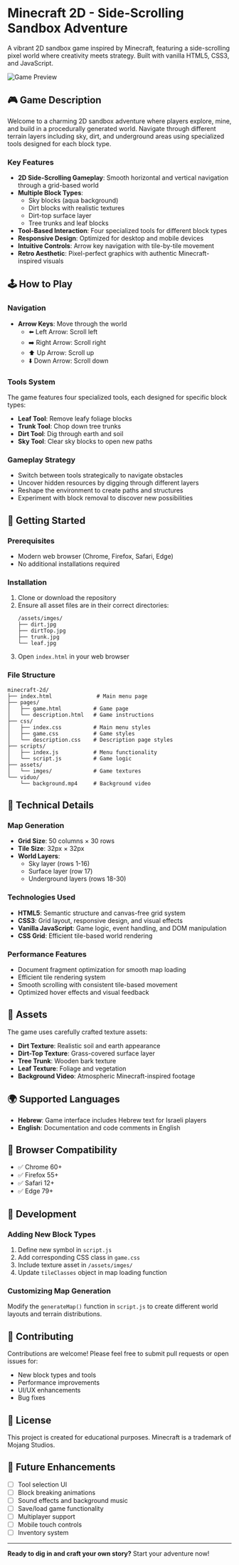 # Minecraft 2D - Side-Scrolling Sandbox Adventure

A vibrant 2D sandbox game inspired by Minecraft, featuring a side-scrolling pixel world where creativity meets strategy. Built with vanilla HTML5, CSS3, and JavaScript.

![Game Preview](https://via.placeholder.com/800x400/87CEEB/000000?text=Minecraft+2D+Game)

## 🎮 Game Description

Welcome to a charming 2D sandbox adventure where players explore, mine, and build in a procedurally generated world. Navigate through different terrain layers including sky, dirt, and underground areas using specialized tools designed for each block type.

### Key Features

- **2D Side-Scrolling Gameplay**: Smooth horizontal and vertical navigation through a grid-based world
- **Multiple Block Types**: 
  - Sky blocks (aqua background)
  - Dirt blocks with realistic textures
  - Dirt-top surface layer
  - Tree trunks and leaf blocks
- **Tool-Based Interaction**: Four specialized tools for different block types
- **Responsive Design**: Optimized for desktop and mobile devices
- **Intuitive Controls**: Arrow key navigation with tile-by-tile movement
- **Retro Aesthetic**: Pixel-perfect graphics with authentic Minecraft-inspired visuals

## 🕹️ How to Play

### Navigation
- **Arrow Keys**: Move through the world
  - ⬅️ Left Arrow: Scroll left
  - ➡️ Right Arrow: Scroll right  
  - ⬆️ Up Arrow: Scroll up
  - ⬇️ Down Arrow: Scroll down

### Tools System
The game features four specialized tools, each designed for specific block types:
- **Leaf Tool**: Remove leafy foliage blocks
- **Trunk Tool**: Chop down tree trunks
- **Dirt Tool**: Dig through earth and soil
- **Sky Tool**: Clear sky blocks to open new paths

### Gameplay Strategy
- Switch between tools strategically to navigate obstacles
- Uncover hidden resources by digging through different layers
- Reshape the environment to create paths and structures
- Experiment with block removal to discover new possibilities

## 🚀 Getting Started

### Prerequisites
- Modern web browser (Chrome, Firefox, Safari, Edge)
- No additional installations required

### Installation
1. Clone or download the repository
2. Ensure all asset files are in their correct directories:
   ```
   /assets/imges/
   ├── dirt.jpg
   ├── dirtTop.jpg
   ├── trunk.jpg
   └── leaf.jpg
   ```
3. Open `index.html` in your web browser

### File Structure
```
minecraft-2d/
├── index.html              # Main menu page
├── pages/
│   ├── game.html          # Game page
│   └── description.html   # Game instructions
├── css/
│   ├── index.css          # Main menu styles
│   ├── game.css           # Game styles
│   └── description.css    # Description page styles
├── scripts/
│   ├── index.js           # Menu functionality
│   └── script.js          # Game logic
├── assets/
│   └── imges/             # Game textures
└── viduo/
    └── background.mp4     # Background video
```

## 🎯 Technical Details

### Map Generation
- **Grid Size**: 50 columns × 30 rows
- **Tile Size**: 32px × 32px
- **World Layers**: 
  - Sky layer (rows 1-16)
  - Surface layer (row 17)
  - Underground layers (rows 18-30)

### Technologies Used
- **HTML5**: Semantic structure and canvas-free grid system
- **CSS3**: Grid layout, responsive design, and visual effects
- **Vanilla JavaScript**: Game logic, event handling, and DOM manipulation
- **CSS Grid**: Efficient tile-based world rendering

### Performance Features
- Document fragment optimization for smooth map loading
- Efficient tile rendering system
- Smooth scrolling with consistent tile-based movement
- Optimized hover effects and visual feedback

## 🎨 Assets

The game uses carefully crafted texture assets:
- **Dirt Texture**: Realistic soil and earth appearance
- **Dirt-Top Texture**: Grass-covered surface layer
- **Tree Trunk**: Wooden bark texture
- **Leaf Texture**: Foliage and vegetation
- **Background Video**: Atmospheric Minecraft-inspired footage

## 🌍 Supported Languages

- **Hebrew**: Game interface includes Hebrew text for Israeli players
- **English**: Documentation and code comments in English

## 📱 Browser Compatibility

- ✅ Chrome 60+
- ✅ Firefox 55+
- ✅ Safari 12+
- ✅ Edge 79+

## 🔧 Development

### Adding New Block Types
1. Define new symbol in `script.js`
2. Add corresponding CSS class in `game.css`
3. Include texture asset in `/assets/imges/`
4. Update `tileClasses` object in map loading function

### Customizing Map Generation
Modify the `generateMap()` function in `script.js` to create different world layouts and terrain distributions.

## 🤝 Contributing

Contributions are welcome! Please feel free to submit pull requests or open issues for:
- New block types and tools
- Performance improvements
- UI/UX enhancements
- Bug fixes

## 📄 License

This project is created for educational purposes. Minecraft is a trademark of Mojang Studios.

## 🎯 Future Enhancements

- [ ] Tool selection UI
- [ ] Block breaking animations
- [ ] Sound effects and background music
- [ ] Save/load game functionality
- [ ] Multiplayer support
- [ ] Mobile touch controls
- [ ] Inventory system

---

**Ready to dig in and craft your own story?** Start your adventure now!